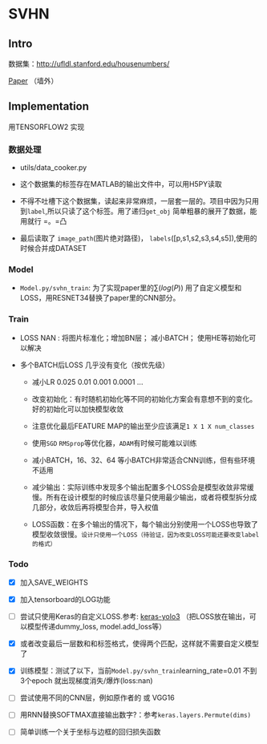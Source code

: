 # SVHN

## Intro

数据集：http://ufldl.stanford.edu/housenumbers/

[Paper](http://static.googleusercontent.com/media/research.google.com/en//pubs/archive/42241.pdf) （墙外）

## Implementation

用TENSORFLOW2 实现

### 数据处理

- utils/data_cooker.py

- 这个数据集的标签存在MATLAB的输出文件中，可以用H5PY读取

- 不得不吐槽下这个数据集，读起来非常麻烦，一层套一层的。项目中因为只用到`label`,所以只读了这个标签。用了递归`get_obj` 简单粗暴的展开了数据，能用就行 =。=凸

- 最后读取了 `image_path`(图片绝对路径)， `labels`([p,s1,s2,s3,s4,s5]),使用的时候合并成DATASET

### Model

- `Model.py/svhn_train`: 为了实现paper里的$\sum(log(P))$ 用了自定义模型和LOSS，用RESNET34替换了paper里的CNN部分。

### Train

- LOSS NAN : 将图片标准化；增加BN层； 减小BATCH； 使用HE等初始化可以解决

- 多个BATCH后LOSS 几乎没有变化（按优先级）

    - 减小LR 0.025 0.01 0.001 0.0001 ...

    - 改变初始化：有时随机初始化等不同的初始化方案会有意想不到的变化。好的初始化可以加快模型收敛

    - 注意优化最后FEATURE MAP的输出至少应该满足`1 X 1 X num_classes`

    - 使用`SGD` `RMSprop`等优化器，`ADAM`有时候可能难以训练

    - 减小BATCH，16、32、64 等小BATCH非常适合CNN训练，但有些环境不适用

    - 减少输出：实际训练中发现多个输出配置多个LOSS会是模型收敛非常缓慢。所有在设计模型的时候应该尽量只使用最少输出，或者将模型拆分成几部分，收敛后再将模型合并，导入权值

    - LOSS函数：在多个输出的情况下，每个输出分别使用一个LOSS也导致了模型收敛很慢。`设计只使用一个LOSS（待验证，因为改变LOSS可能还要改变label的格式）`


### Todo

- [X] 加入SAVE_WEIGHTS
- [X] 加入tensorboard的LOG功能
- [ ] 尝试只使用Keras的自定义LOSS.参考: [keras-yolo3](https://github.com/qqwweee/keras-yolo3) （把LOSS放在输出，可以模型传递dummy_loss, model.add_loss等）

- [X] 或者改变最后一层数和和标签格式，使得两个匹配，这样就不需要自定义模型了

- [X] 训练模型：测试了以下，当前`Model.py/svhn_train`learning_rate=0.01 不到3个epoch 就出现梯度消失/爆炸(loss:nan)

- [ ] 尝试使用不同的CNN层，例如原作者的 或 VGG16
- [ ] 用RNN替换SOFTMAX直接输出数字?：参考`keras.layers.Permute(dims)`

- [ ] 简单训练一个关于坐标与边框的回归损失函数
